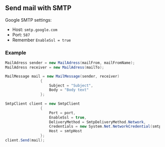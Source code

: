 ## Send mail with SMTP 

Google SMTP settings:

- Host: `smtp.google.com`
- Port: `587`
- Remember `EnableSsl = true`

### Example
```csharp
MailAdress sender = new MailAdress(mailFrom, mailFromName);
MailAdress receiver = new MailAdress(mailTo);

MailMessage mail = new MailMessage(sender, receiver)
                {
                    Subject = "Subject",
                    Body = "Body text"
                };
                
SmtpClient client = new SmtpClient
                {
                    Port = port,
                    EnableSsl = true,
                    DeliveryMethod = SmtpDeliveryMethod.Network,
                    Credentials = new System.Net.NetworkCredential(smtpUsername, smtpPassword),
                    Host = smtpHost
                };
client.Send(mail);
```

